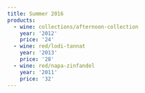 ```yaml
---
title: Summer 2016
products:
  - wine: collections/afternoon-collection
    year: '2012'
    price: '24'
  - wine: red/lodi-tannat
    year: '2013'
    price: '28'
  - wine: red/napa-zinfandel
    year: '2011'
    price: '32'
---
```



